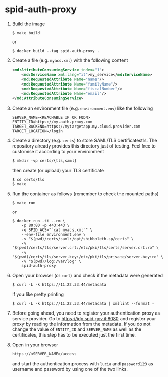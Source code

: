 # spid-auth-proxy

1.  Build the image

        $ make build

        or

        $ docker build --tag spid-auth-proxy .

2.  Create a file (e.g. `myacs.xml`) with the following content

    ```xml
    <md:AttributeConsumingService index="1">
        <md:ServiceName xml:lang="it">my_service</md:ServiceName>
        <md:RequestedAttribute Name="name"/>
        <md:RequestedAttribute Name="familyName"/>
        <md:RequestedAttribute Name="fiscalNumber"/>
        <md:RequestedAttribute Name="email"/>
    </md:AttributeConsumingService>
    ```

3.  Create an environment file (e.g. `environment.env`) like the following

        SERVER_NAME=<REACHABLE IP OR FQDN>
        ENTITY_ID=https://my.auth.proxy.com
        TARGET_BACKEND=https://mytargetapp.my.cloud.provider.com
        TARGET_LOCATION=/login

4.  Create a directory (e.g. `certs`) to store SAML/TLS certificatestls. The
    repository already provides this directory just of testing. Feel free to
    customise it according to your environment

        $ mkdir -vp certs/{tls,saml}

    then create (or upload) your TLS certificate

        $ cd certs/tls
        $ make

5.  Run the container as follows (remember to check the mounted paths)

        $ make run

        or

        $ docker run -ti --rm \
            -p 80:80 -p 443:443 \
            -e SPID_ACS="`cat myacs.xml`" \
            --env-file environment.env \
            -v "$(pwd)/certs/saml:/opt/shibboleth-sp/certs" \
            -v "$(pwd)/certs/tls/server.crt:/etc/pki/tls/certs/server.crt:ro" \
            -v "$(pwd)/certs/tls/server.key:/etc/pki/tls/private/server.key:ro" \
            -v "$(pwd)/log:/var/log" \
            spid-auth-proxy

6.  Open your browser (or `curl`) and check if the metadata were generated

        $ curl -L -k https://11.22.33.44/metadata

    If you like pretty printing

        $ curl -L -k https://11.22.33.44/metadata | xmllint --format -

7.  Before going ahead, you need to register your authentication proxy as
    service provider. Go to https://idp.spid.gov.it:8080 and register your
    proxy by reading the information from the metadata. If you do not change
    the value of `ENTITY_ID` and `SERVER_NAME` as well as the certificates,
    this step has to be executed just the first time.

8.  Open in your browser

        https://<SERVER_NAME>/access

    and start the authentication process with `lucia` and `password123`
    as username and password by using one of the two links.
